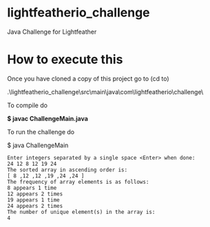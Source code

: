 # lightfeatherio_challenge
Java Challenge for Lightfeather

# How to execute this
 Once you have cloned a copy of this project go to (cd to)
 
 .\lightfeatherio_challenge\src\main\java\com\lightfeatherio\challenge\

To compile do

**$ javac ChallengeMain.java**

To run the challenge do

$ java ChallengeMain

	Enter integers separated by a single space <Enter> when done:
	24 12 8 12 19 24
	The sorted array in ascending order is:
	[ 8 ,12 ,12 ,19 ,24 ,24 ]
	The frequency of array elements is as follows:
	8 appears 1 time
	12 appears 2 times
	19 appears 1 time
	24 appears 2 times
	The number of unique element(s) in the array is:
	4
